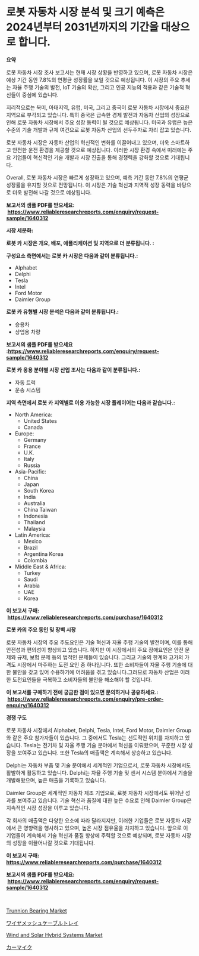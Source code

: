 <p><h1>로봇 자동차 시장 분석 및 크기 예측은 2024년부터 2031년까지의 기간을 대상으로 합니다.</h1></p><p><strong>요약</strong></p>
<p><p>로봇 자동차 시장 조사 보고서는 현재 시장 상황을 반영하고 있으며, 로봇 자동차 시장은 예상 기간 동안 7.8%의 연평균 성장률을 보일 것으로 예상됩니다. 이 시장의 주요 추세는 자율 주행 기술의 발전, IoT 기술의 확산, 그리고 인공 지능의 적용과 같은 기술적 혁신들이 중심에 있습니다.</p><p>지리적으로는 북미, 아태지역, 유럽, 미국, 그리고 중국이 로봇 자동차 시장에서 중요한 지역으로 부각되고 있습니다. 특히 중국은 급속한 경제 발전과 자동차 산업의 성장으로 인해 로봇 자동차 시장에서 주요 성장 동력이 될 것으로 예상됩니다. 미국과 유럽은 높은 수준의 기술 개발과 규제 여건으로 로봇 자동차 산업의 선두주자로 자리 잡고 있습니다.</p><p>로봇 자동차 시장은 자동차 산업의 혁신적인 변화를 이끌어내고 있으며, 더욱 스마트하고 안전한 운전 환경을 제공할 것으로 예상됩니다. 이러한 시장 환경 속에서 미래에는 주요 기업들이 혁신적인 기술 개발과 시장 진출을 통해 경쟁력을 강화할 것으로 기대됩니다.</p><p>Overall, 로봇 자동차 시장은 빠르게 성장하고 있으며, 예측 기간 동안 7.8%의 연평균 성장률을 유지할 것으로 전망됩니다. 이 시장은 기술 혁신과 지역적 성장 동력을 바탕으로 더욱 발전해 나갈 것으로 예상됩니다.</p></p>
<p><strong>보고서의 샘플 PDF를 받으세요: &nbsp;<a href="https://www.reliableresearchreports.com/enquiry/request-sample/1640312">https://www.reliableresearchreports.com/enquiry/request-sample/1640312</a></strong></p>
<p><strong>시장 세분화:</strong></p>
<p><strong> 로봇 카 시장은 개요, 배포, 애플리케이션 및 지역으로 더 분류됩니다. :</strong></p>
<p><strong>구성요소 측면에서는 로봇 카 시장은 다음과 같이 분류됩니다.:</strong></p>
<p><ul><li>Alphabet</li><li>Delphi</li><li>Tesla</li><li>Intel</li><li>Ford Motor</li><li>Daimler Group</li></ul></p>
<p><strong> 로봇 카 유형별 시장 분석은 다음과 같이 분류됩니다.:</strong></p>
<p><ul><li>승용차</li><li>상업용 차량</li></ul></p>
<p><strong>보고서의 샘플 PDF를 받으세요 :<a href="https://www.reliableresearchreports.com/enquiry/request-sample/1640312">https://www.reliableresearchreports.com/enquiry/request-sample/1640312</a></strong></p>
<p><strong> 로봇 카 응용 분야별 시장 산업 조사는 다음과 같이 분류됩니다.:</strong></p>
<p><ul><li>자동 트럭</li><li>운송 시스템</li></ul></p>
<p><strong>지역 측면에서 로봇 카 지역별로 이용 가능한 시장 플레이어는 다음과 같습니다.:</strong></p>
<p><ul>
    <li>
        North America:
        <ul>
            <li>United States</li>
            <li>Canada</li>
        </ul>
    </li>
    <li>
        Europe:
        <ul>
            <li>Germany</li>
            <li>France</li>
            <li>U.K.</li>
            <li>Italy</li>
            <li>Russia</li>
        </ul>
    </li>
    <li>
        Asia-Pacific:
        <ul>
            <li>China</li>
            <li>Japan</li>
            <li>South Korea</li>
            <li>India</li>
            <li>Australia</li>
            <li>China Taiwan</li>
            <li>Indonesia</li>
            <li>Thailand</li>
            <li>Malaysia</li>
        </ul>
    </li>
    <li>
        Latin America:
        <ul>
            <li>Mexico</li>
            <li>Brazil</li>
            <li>Argentina Korea</li>
            <li>Colombia</li>
        </ul>
    </li>
    <li>
        Middle East & Africa:
        <ul>
            <li>Turkey</li>
            <li>Saudi</li>
            <li>Arabia</li>
            <li>UAE</li>
            <li>Korea</li>
        </ul>
    </li>
    </ul></p>
<p><strong>이 보고서 구매: &nbsp;<a href="https://www.reliableresearchreports.com/purchase/1640312">https://www.reliableresearchreports.com/purchase/1640312</a></strong></p>
<p><strong>로봇 카의 주요 동인 및 장벽 시장</strong></p>
<p><p>로봇 자동차 시장의 주요 주도요인은 기술 혁신과 자율 주행 기술의 발전이며, 이를 통해 안전성과 편의성이 향상되고 있습니다. 하지만 이 시장에서의 주요 장애요인은 안전 문제와 규제, 보험 문제 등의 법적인 문제들이 있습니다. 그리고 기술의 한계와 고가의 가격도 시장에서 마주하는 도전 요인 중 하나입니다. 또한 소비자들이 자율 주행 기술에 대한 불안을 갖고 있어 수용하기에 어려움을 겪고 있습니다.그러므로 자동차 산업은 이러한 도전요인들을 극복하고 소비자들의 불안을 해소해야 할 것입니다.</p></p>
<p><strong>이 보고서를 구매하기 전에 궁금한 점이 있으면 문의하거나 공유하세요.: &nbsp;<a href="https://www.reliableresearchreports.com/enquiry/pre-order-enquiry/1640312">https://www.reliableresearchreports.com/enquiry/pre-order-enquiry/1640312</a></strong></p>
<p><strong>경쟁 구도</strong></p>
<p><p>로봇 자동차 시장에서 Alphabet, Delphi, Tesla, Intel, Ford Motor, Daimler Group와 같은 주요 참가자들이 있습니다. 그 중에서도 Tesla는 선도적인 위치를 차지하고 있습니다. Tesla는 전기차 및 자율 주행 기술 분야에서 혁신을 이뤄왔으며, 꾸준한 시장 성장을 보여주고 있습니다. 또한 Tesla의 매출액은 계속해서 상승하고 있습니다. </p><p>Delphi는 자동차 부품 및 기술 분야에서 세계적인 기업으로서, 로봇 자동차 시장에서도 활발하게 활동하고 있습니다. Delphi는 자율 주행 기술 및 센서 시스템 분야에서 기술을 개발해왔으며, 높은 매출을 기록하고 있습니다.</p><p>Daimler Group은 세계적인 자동차 제조 기업으로, 로봇 자동차 시장에서도 뛰어난 성과를 보여주고 있습니다. 기술 혁신과 품질에 대한 높은 수요로 인해 Daimler Group은 지속적인 시장 성장을 이루고 있습니다.</p><p>각 회사의 매출액은 다양한 요소에 따라 달라지지만, 이러한 기업들은 로봇 자동차 시장에서 큰 영향력을 행사하고 있으며, 높은 시장 점유율을 차지하고 있습니다. 앞으로 이 기업들이 계속해서 기술 혁신과 품질 향상에 주력할 것으로 예상되며, 로봇 자동차 시장의 성장을 이끌어나갈 것으로 기대됩니다.</p></p>
<p><strong>이 보고서 구매: &nbsp; <a href="https://www.reliableresearchreports.com/purchase/1640312">https://www.reliableresearchreports.com/purchase/1640312</a></strong></p>
<p><strong>보고서의 샘플 PDF를 받으세요: &nbsp;<a href="https://www.reliableresearchreports.com/enquiry/request-sample/1640312">https://www.reliableresearchreports.com/enquiry/request-sample/1640312</a></strong><strong></strong></p>
<p>&nbsp;</p>
<p><p><a href="https://github.com/mahnoor2003/Market-Research-Report-List-3/blob/main/trunnion-bearing-market.md">Trunnion Bearing Market</a></p><p><a href="https://github.com/KaydenJohns1964/Market-Research-Report-List-1/blob/main/986870310425.md">ワイヤメッシュケーブルトレイ</a></p><p><a href="https://github.com/juancolorado15/Market-Research-Report-List-2/blob/main/wind-and-solar-hybrid-systems-market.md">Wind and Solar Hybrid Systems Market</a></p><p><a href="https://github.com/marbadji/Market-Research-Report-List-1/blob/main/949344410424.md">カーマイク</a></p></p>